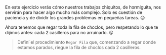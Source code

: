 En este ejercicio verás cómo nuestros trabajos chiquitos, de hormiguita, nos servirán para hacer algo mucho más complejo. Solo es cuestión de paciencia y de dividir los grandes problemas en pequeñas tareas. :wink:

Ahora tenemos que regar toda la fila de choclos, pero respetando lo que te dijimos antes: cada 2 casilleros para no arruinarlo. :stuck_out_tongue_closed_eyes: 

> Definí el procedimiento `Regar Fila` que, comenzando a regar donde estamos parados, riegue la fila de choclos cada 2 casilleros. 